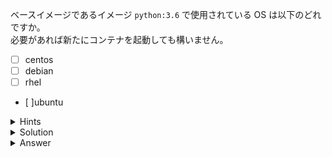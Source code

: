 ベースイメージであるイメージ `python:3.6` で使用されている OS は以下のどれですか。  
必要があれば新たにコンテナを起動しても構いません。

- [ ] centos
- [ ] debian
- [ ] rhel
- [ ]ubuntu


<details>
  <summary>Hints</summary>

コンテナ内で `cat /etc/*release*` を実行することで OS を確認できます。
`color-webapp` のコンテナがすでに停止している場合は、イメージ `python:3.6` から新たにコンテナを起動して確認します。  
`color-webapp` のコンテナが起動している場合は、`docker container exec` コマンドを使用してコンテナ内で `cat /etc/*release*` を実行することもできます。

</details>

<details>
  <summary>Solution</summary>

以下のどちらかを実行します。

- `docker container run python:3.6 cat /etc/*release*`{{exec}}
- `docker container exec -it color-webapp cat /etc/*release*`{{exec}}

</details>

<details>
  <summary>Answer</summary>

ubuntu

</details>
